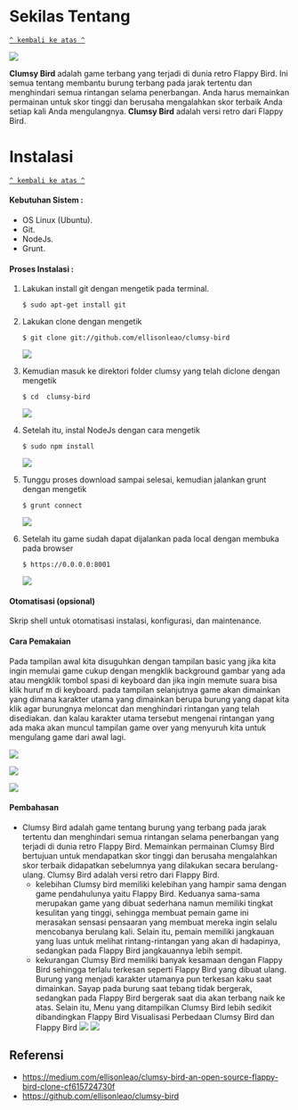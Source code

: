 # Sekilas Tentang
[`^ kembali ke atas ^`](#)

![](https://mobimg.b-cdn.net/androidgame_img/clumsy_bird/real/2_clumsy_bird.jpg)

**Clumsy Bird** adalah game terbang yang terjadi di dunia retro Flappy Bird. Ini semua tentang membantu burung terbang pada jarak tertentu dan menghindari semua rintangan selama penerbangan. Anda harus memainkan permainan untuk skor tinggi dan berusaha mengalahkan skor terbaik Anda setiap kali Anda mengulangnya. **Clumsy Bird** adalah versi retro dari Flappy Bird.


# Instalasi
[`^ kembali ke atas ^`](#)

#### Kebutuhan Sistem :
- OS Linux (Ubuntu).
- Git.
- NodeJs.
- Grunt.

#### Proses Instalasi :
1. Lakukan install git dengan mengetik pada terminal.
    ```
    $ sudo apt-get install git
	```
	
2. Lakukan clone dengan mengetik
	```
    $ git clone git://github.com/ellisonleao/clumsy-bird
	```
	![](https://raw.githubusercontent.com/aliilkom/Clumsy-Bird/master/Screenshot/ss1.PNG)
	
4. Kemudian masuk ke direktori folder clumsy yang telah diclone dengan mengetik

	```
    $ cd  clumsy-bird
    ```
      ![](https://raw.githubusercontent.com/aliilkom/Clumsy-Bird/master/Screenshot/ss2.PNG)
5. Setelah itu, instal NodeJs dengan cara mengetik
    ```
    $ sudo npm install
    ```
    ![](https://raw.githubusercontent.com/aliilkom/Clumsy-Bird/master/Screenshot/ss3.PNG)
6. Tunggu proses download sampai selesai, kemudian jalankan grunt dengan mengetik 
	```
    $ grunt connect
    ```
    ![](https://raw.githubusercontent.com/aliilkom/Clumsy-Bird/master/Screenshot/Screenshot2.png)
    
7. 	Setelah itu game sudah dapat dijalankan pada local dengan membuka pada browser
	```
    $ https://0.0.0.0:8001
    ```
    ![](https://raw.githubusercontent.com/aliilkom/Clumsy-Bird/master/Screenshot3.png)

#### Otomatisasi (opsional)

Skrip shell untuk otomatisasi instalasi, konfigurasi, dan maintenance.


#### Cara Pemakaian

Pada tampilan awal kita disuguhkan dengan tampilan basic yang jika kita ingin memulai game cukup dengan mengklik background gambar yang ada atau mengklik tombol spasi  di keyboard dan jika ingin memute suara bisa klik huruf m di keyboard. pada tampilan selanjutnya game akan dimainkan yang dimana karakter utama yang dimainkan berupa burung yang dapat kita klik agar burungnya meloncat dan menghindari rintangan yang telah disediakan. dan kalau karakter utama tersebut mengenai rintangan yang ada maka akan muncul tampilan game over yang menyuruh kita untuk mengulang game dari awal lagi.

![](https://raw.githubusercontent.com/aliilkom/Clumsy-Bird/master/Screenshot3.png)

![](https://raw.githubusercontent.com/aliilkom/Clumsy-Bird/master/Screenshot4.png)

![](https://raw.githubusercontent.com/aliilkom/Clumsy-Bird/master/Screenshot5.png)


#### Pembahasan

- Clumsy Bird adalah game tentang burung yang terbang pada jarak tertentu dan menghindari semua rintangan selama penerbangan yang terjadi di dunia retro Flappy Bird. Memainkan permainan Clumsy Bird bertujuan untuk mendapatkan skor tinggi dan berusaha mengalahkan skor terbaik didapatkan sebelumnya yang dilakukan secara berulang-ulang. Clumsy Bird adalah versi retro dari Flappy Bird.
    - kelebihan
	Clumsy bird memiliki kelebihan yang hampir sama dengan game pendahulunya yaitu Flappy Bird. Keduanya sama-sama merupakan 		game yang dibuat sederhana namun memiliki tingkat kesulitan yang tinggi, sehingga membuat pemain game ini merasakan sensasi 		pensaaran yang membuat mereka ingin selalu mencobanya berulang kali. Selain itu, pemain memiliki jangkauan yang luas untuk 		melihat rintang-rintangan yang akan di hadapinya, sedangkan pada Flappy Bird jangkauannya lebih sempit. 
    - kekurangan
    	Clumsy Bird memiliki banyak kesamaan dengan Flappy Bird sehingga terlalu terkesan seperti Flappy Bird yang dibuat ulang. Burung 	yang menjadi karakter utamanya pun terkesan kaku saat dimainkan. Sayap pada burung saat tebang tidak bergerak, sedangkan pada 		Flappy Bird bergerak saat dia akan terbang naik ke atas. Selain itu, Menu yang ditampilkan Clumsy Bird lebih sedikit 			dibandingkan Flappy Bird
Visualisasi Perbedaan Clumsy Bird dan Flappy Bird
![](https://raw.githubusercontent.com/aliilkom/Clumsy-Bird/master/clumsy1.PNG)
![](https://raw.githubusercontent.com/aliilkom/Clumsy-Bird/master/flappy.PNG)
## Referensi
- https://medium.com/ellisonleao/clumsy-bird-an-open-source-flappy-bird-clone-cf615724730f 
- https://github.com/ellisonleao/clumsy-bird
